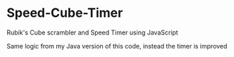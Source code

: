 # Speed-Cube-Timer
Rubik's Cube scrambler and Speed Timer using JavaScript

Same logic from my Java version of this code, instead the timer is improved
